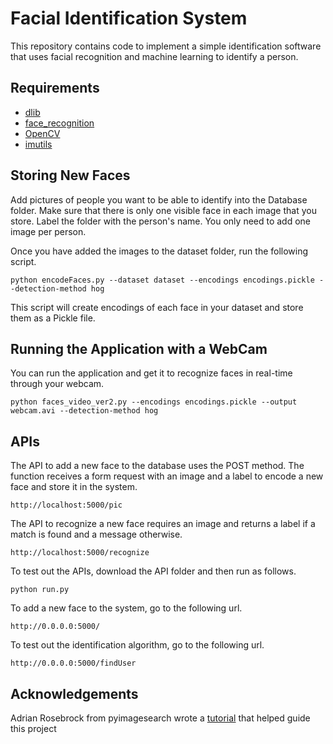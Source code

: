 # Facial Identification System
This repository contains code to implement a simple identification software that uses facial recognition and machine learning to identify a person. 

## Requirements
* [dlib](http://dlib.net/)
* [face_recognition](https://github.com/ageitgey/face_recognition)
* [OpenCV](https://www.pyimagesearch.com/opencv-tutorials-resources-guides/)
* [imutils](https://github.com/jrosebr1/imutils)

## Storing New Faces
Add pictures of people you want to be able to identify into the Database folder. Make sure that there is only one visible face in each image that you store. Label the folder with the person's name. You only need to add one image per person. 

Once you have added the images to the dataset folder, run the following script. 

```
python encodeFaces.py --dataset dataset --encodings encodings.pickle --detection-method hog
```
This script will create encodings of each face in your dataset and store them as a Pickle file. 

## Running the Application with a WebCam
You can run the application and get it to recognize faces in real-time through your webcam. 

```
python faces_video_ver2.py --encodings encodings.pickle --output webcam.avi --detection-method hog

```

## APIs

The API to add a new face to the database uses the POST method. The function receives a form request with an image and a label to encode a new face and store it in the system.

```
http://localhost:5000/pic
```

The API to recognize a new face requires an image and returns a label if a match is found and a message otherwise.

```
http://localhost:5000/recognize
```

To test out the APIs, download the API folder and then run as follows.

```
python run.py
```

To add a new face to the system, go to the following url.

```
http://0.0.0.0:5000/
```

To test out the identification algorithm, go to the following url.

```
http://0.0.0.0:5000/findUser
```

## Acknowledgements

Adrian Rosebrock from pyimagesearch wrote a [tutorial](https://www.pyimagesearch.com/2018/06/18/face-recognition-with-opencv-python-and-deep-learning/) that helped guide this project 




